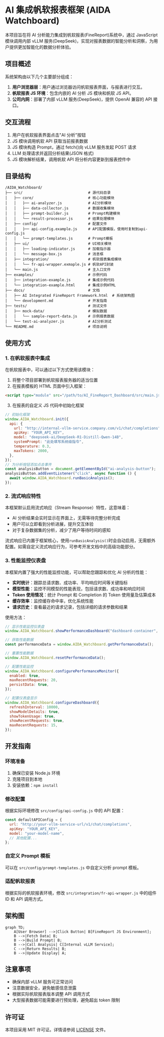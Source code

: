# AI 集成帆软报表框架 (AIDA Watchboard)

本项目旨在将 AI 分析能力集成到帆软报表(FineReport)系统中，通过 JavaScript 模块调用内部 vLLM 服务(DeepSeek)，实现对报表数据的智能分析和洞察，为用户提供更加智能化的数据分析体验。

## 项目概述

系统架构由以下几个主要部分组成：

1. **用户浏览器层**：用户通过浏览器访问帆软报表界面，与报表进行交互。
2. **帆软报表 JS 环境**：包含内嵌的 AI 分析 JS 模块和帆软 JS API。
3. **公司内网**：部署了内部 vLLM 服务(DeepSeek)，提供 OpenAI 兼容的 API 接口。

## 交互流程

1. 用户在帆软报表界面点击"AI 分析"按钮
2. JS 模块调用帆软 API 获取当前报表数据
3. JS 模块构造 Prompt，通过 fetch()向 vLLM 服务发起 POST 请求
4. LLM 处理请求并返回分析结果(JSON 格式)
5. JS 模块解析结果，调用帆软 API 将分析内容更新到报表控件中

## 目录结构

```plaintext
/AIDA_Watchboard/
├── src/                              # 源代码目录
│   ├── core/                         # 核心功能模块
│   │   ├── ai-analyzer.js            # AI分析模块
│   │   ├── data-collector.js         # 数据收集模块
│   │   ├── prompt-builder.js         # Prompt构建模块
│   │   └── result-processor.js       # 结果处理模块
│   ├── config/                       # 配置文件
│   │   ├── api-config.example.js     # API配置模版，使用时复制到api-config.js
│   │   └── prompt-templates.js       # Prompt模板
│   ├── ui/                           # UI相关模块
│   │   ├── loading-indicator.js      # 加载指示器
│   │   └── message-box.js            # 消息框
│   ├── integration/                  # 帆软报表集成模块
│   │   └── fr-api-wrapper.exmaple.js # 帆软API封装
│   └── main.js                       # 主入口文件
├── examples/                         # 示例代码
│   ├── integration-example.js        # 集成示例代码
│   └── integration-example.html      # 集成示例HTML
├── docs/                             # 文档
│   ├── AI Integrated FineReport Framework.html  # 系统架构图
│   └── development.md                # 开发指南
├── tests/                            # 测试文件
│   ├── mock-data/                    # 模拟数据
│   │   └── sample-report-data.js     # 示例报表数据
│   └── test-ai-analyzer.js           # AI分析测试
└── README.md                         # 项目说明
```

## 使用方式

### 1. 在帆软报表中集成

在帆软报表中，可以通过以下方式使用该模块：

1. 将整个项目部署到帆软报表服务器的适当位置
2. 在报表模板的 HTML 页面中引入框架：

```html
<script type="module" src="/path/to/AI_FineReport_Dashboard/src/main.js"></script>
```

3. 在报表的自定义 JS 代码中初始化框架

```javascript
// 初始化框架
window.AIDA_Watchboard.init({
  api: {
    url: "http://internal-vllm-service.company.com/v1/chat/completions",
    apiKey: "YOUR_API_KEY",
    model: "deepseek-ai/DeepSeek-R1-Distill-Qwen-14B",
    systemPrompt: "此处填写系统级指令",
    temperature: 0.3,
    maxTokens: 2000,
  },
});
// 为分析按钮添加点击事件
const analysisButton = document.getElementById("ai-analysis-button");
analysisButton.addEventListener("click", async function () {
  await window.AIDA_Watchboard.runBasicAnalysis();
});
```

### 2. 流式响应特性

本框架默认启用流式响应（Stream Response）特性，这意味着：

- AI 分析结果会实时显示在界面上，无需等待完整分析完成
- 用户可以立即看到分析进展，提升交互体验
- 对于复杂数据集的分析，减少了用户等待时间的感知

流式响应已内置于框架核心，使用`runBasicAnalysis()`时会自动启用，无需额外配置。如需自定义流式响应行为，可参考开发文档中的高级功能部分。

### 3. 性能监控仪表盘

本框架内置了强大的性能监控功能，可以帮助您跟踪和优化 AI 分析的性能：

- **实时统计**：跟踪总请求数、成功率、平均响应时间等关键指标
- **模型性能**：监控不同模型的性能表现，包括请求数、成功率和响应时间
- **Token 使用情况**：统计 Prompt 和 Completion 的 Token 使用量及估算成本
- **缓存效率**：监控缓存命中率，优化系统性能
- **请求历史**：查看最近的请求记录，包括详细的请求参数和结果

使用方法：

```javascript
// 显示性能监控仪表盘
window.AIDA_Watchboard.showPerformanceDashboard("dashboard-container", "admin");

// 获取性能数据
const performanceData = window.AIDA_Watchboard.getPerformanceData();

// 重置性能数据
window.AIDA_Watchboard.resetPerformanceData();

// 配置性能监控
window.AIDA_Watchboard.configurePerformanceMonitor({
  enabled: true,
  maxRecentRequests: 20,
  persistData: true,
});

// 配置仪表盘显示
window.AIDA_Watchboard.configureDashboard({
  refreshInterval: 10000,
  showModelDetails: true,
  showTokenUsage: true,
  showRecentRequests: true,
  maxRecentRequests: 15,
});
```

## 开发指南

### 环境准备

1. 确保已安装 Node.js 环境
2. 克隆项目到本地
3. 安装依赖：`npm install`

### 修改配置

根据实际环境修改 `src/config/api-config.js` 中的 API 配置：

```javascript
const defaultAPIConfig = {
  url: "http://your-vllm-service-url/v1/chat/completions",
  apiKey: "YOUR_API_KEY",
  model: "your-model-name",
  // 其他配置...
};
```

### 自定义 Prompt 模板

可以在 `src/config/prompt-templates.js` 中自定义分析 prompt 模板。

### 适配帆软报表

根据实际的帆软报表环境，修改 `src/integration/fr-api-wrapper.js` 中的组件 ID 和 API 调用方式。

## 架构图

```mermaid
graph TD;
    A[User Browser] -->|Click Button| B[FineReport JS Environment];
    B -->|Fetch Data| B;
    B -->|Build Prompt| B;
    B -->|Call Analysis| C[Internal vLLM Service];
    C -->|Return Results| B;
    B -->|Update Display| A;
```

## 注意事项

- 确保内部 vLLM 服务可正常访问
- 注意数据安全，避免敏感信息泄露
- 根据实际帆软报表版本调整 API 调用方式
- 大型报表数据可能需要进行预处理，避免超出 token 限制

## 许可证

本项目采用 MIT 许可证。详情请参阅 [LICENSE](./LICENSE) 文件。
